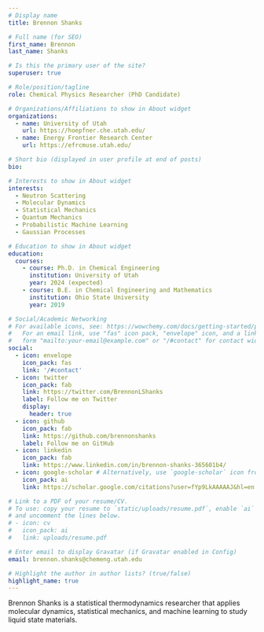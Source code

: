 ```yaml
---
# Display name
title: Brennon Shanks

# Full name (for SEO)
first_name: Brennon
last_name: Shanks

# Is this the primary user of the site?
superuser: true

# Role/position/tagline
role: Chemical Physics Researcher (PhD Candidate)

# Organizations/Affiliations to show in About widget
organizations:
  - name: University of Utah
    url: https://hoepfner.che.utah.edu/
  - name: Energy Frontier Research Center
    url: https://efrcmuse.utah.edu/

# Short bio (displayed in user profile at end of posts)
bio: 

# Interests to show in About widget
interests:
  - Neutron Scattering
  - Molecular Dynamics
  - Statistical Mechanics
  - Quantum Mechanics
  - Probabilistic Machine Learning
  - Gaussian Processes

# Education to show in About widget
education:
  courses:
    - course: Ph.D. in Chemical Engineering
      institution: University of Utah
      year: 2024 (expected)
    - course: B.E. in Chemical Engineering and Mathematics
      institution: Ohio State University
      year: 2019

# Social/Academic Networking
# For available icons, see: https://wowchemy.com/docs/getting-started/page-builder/#icons
#   For an email link, use "fas" icon pack, "envelope" icon, and a link in the
#   form "mailto:your-email@example.com" or "/#contact" for contact widget.
social:
  - icon: envelope
    icon_pack: fas
    link: '/#contact'
  - icon: twitter
    icon_pack: fab
    link: https://twitter.com/BrennonLShanks
    label: Follow me on Twitter
    display:
      header: true
  - icon: github
    icon_pack: fab
    link: https://github.com/brennonshanks
    label: Follow me on GitHub
  - icon: linkedin
    icon_pack: fab
    link: https://www.linkedin.com/in/brennon-shanks-365601b4/
  - icon: google-scholar # Alternatively, use `google-scholar` icon from `ai` icon pack
    icon_pack: ai
    link: https://scholar.google.com/citations?user=fYp9LkAAAAAJ&hl=en

# Link to a PDF of your resume/CV.
# To use: copy your resume to `static/uploads/resume.pdf`, enable `ai` icons in `params.yaml`,
# and uncomment the lines below.
# - icon: cv
#   icon_pack: ai
#   link: uploads/resume.pdf

# Enter email to display Gravatar (if Gravatar enabled in Config)
email: brennon.shanks@chemeng.utah.edu

# Highlight the author in author lists? (true/false)
highlight_name: true
---
```


Brennon Shanks is a statistical thermodynamics researcher that applies molecular dynamics, statistical mechanics, and machine learning to study liquid state materials.

<!-- {{< icon name="download" pack="fas" >}} Download my {{< staticref "uploads/demo_resume.pdf" "newtab" >}}resumé{{< /staticref >}}. -->
